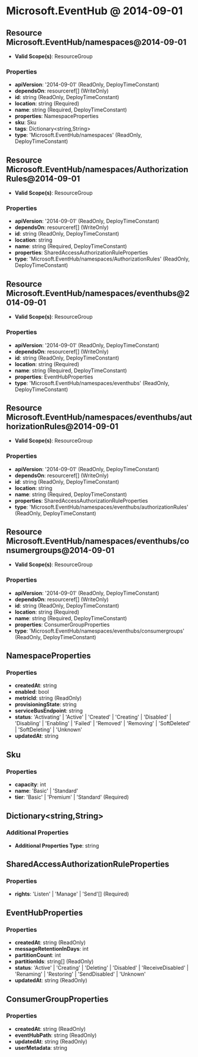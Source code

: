 # Microsoft.EventHub @ 2014-09-01

## Resource Microsoft.EventHub/namespaces@2014-09-01
* **Valid Scope(s)**: ResourceGroup
### Properties
* **apiVersion**: '2014-09-01' (ReadOnly, DeployTimeConstant)
* **dependsOn**: resourceref[] (WriteOnly)
* **id**: string (ReadOnly, DeployTimeConstant)
* **location**: string (Required)
* **name**: string (Required, DeployTimeConstant)
* **properties**: NamespaceProperties
* **sku**: Sku
* **tags**: Dictionary<string,String>
* **type**: 'Microsoft.EventHub/namespaces' (ReadOnly, DeployTimeConstant)

## Resource Microsoft.EventHub/namespaces/AuthorizationRules@2014-09-01
* **Valid Scope(s)**: ResourceGroup
### Properties
* **apiVersion**: '2014-09-01' (ReadOnly, DeployTimeConstant)
* **dependsOn**: resourceref[] (WriteOnly)
* **id**: string (ReadOnly, DeployTimeConstant)
* **location**: string
* **name**: string (Required, DeployTimeConstant)
* **properties**: SharedAccessAuthorizationRuleProperties
* **type**: 'Microsoft.EventHub/namespaces/AuthorizationRules' (ReadOnly, DeployTimeConstant)

## Resource Microsoft.EventHub/namespaces/eventhubs@2014-09-01
* **Valid Scope(s)**: ResourceGroup
### Properties
* **apiVersion**: '2014-09-01' (ReadOnly, DeployTimeConstant)
* **dependsOn**: resourceref[] (WriteOnly)
* **id**: string (ReadOnly, DeployTimeConstant)
* **location**: string (Required)
* **name**: string (Required, DeployTimeConstant)
* **properties**: EventHubProperties
* **type**: 'Microsoft.EventHub/namespaces/eventhubs' (ReadOnly, DeployTimeConstant)

## Resource Microsoft.EventHub/namespaces/eventhubs/authorizationRules@2014-09-01
* **Valid Scope(s)**: ResourceGroup
### Properties
* **apiVersion**: '2014-09-01' (ReadOnly, DeployTimeConstant)
* **dependsOn**: resourceref[] (WriteOnly)
* **id**: string (ReadOnly, DeployTimeConstant)
* **location**: string
* **name**: string (Required, DeployTimeConstant)
* **properties**: SharedAccessAuthorizationRuleProperties
* **type**: 'Microsoft.EventHub/namespaces/eventhubs/authorizationRules' (ReadOnly, DeployTimeConstant)

## Resource Microsoft.EventHub/namespaces/eventhubs/consumergroups@2014-09-01
* **Valid Scope(s)**: ResourceGroup
### Properties
* **apiVersion**: '2014-09-01' (ReadOnly, DeployTimeConstant)
* **dependsOn**: resourceref[] (WriteOnly)
* **id**: string (ReadOnly, DeployTimeConstant)
* **location**: string (Required)
* **name**: string (Required, DeployTimeConstant)
* **properties**: ConsumerGroupProperties
* **type**: 'Microsoft.EventHub/namespaces/eventhubs/consumergroups' (ReadOnly, DeployTimeConstant)

## NamespaceProperties
### Properties
* **createdAt**: string
* **enabled**: bool
* **metricId**: string (ReadOnly)
* **provisioningState**: string
* **serviceBusEndpoint**: string
* **status**: 'Activating' | 'Active' | 'Created' | 'Creating' | 'Disabled' | 'Disabling' | 'Enabling' | 'Failed' | 'Removed' | 'Removing' | 'SoftDeleted' | 'SoftDeleting' | 'Unknown'
* **updatedAt**: string

## Sku
### Properties
* **capacity**: int
* **name**: 'Basic' | 'Standard'
* **tier**: 'Basic' | 'Premium' | 'Standard' (Required)

## Dictionary<string,String>
### Additional Properties
* **Additional Properties Type**: string

## SharedAccessAuthorizationRuleProperties
### Properties
* **rights**: 'Listen' | 'Manage' | 'Send'[] (Required)

## EventHubProperties
### Properties
* **createdAt**: string (ReadOnly)
* **messageRetentionInDays**: int
* **partitionCount**: int
* **partitionIds**: string[] (ReadOnly)
* **status**: 'Active' | 'Creating' | 'Deleting' | 'Disabled' | 'ReceiveDisabled' | 'Renaming' | 'Restoring' | 'SendDisabled' | 'Unknown'
* **updatedAt**: string (ReadOnly)

## ConsumerGroupProperties
### Properties
* **createdAt**: string (ReadOnly)
* **eventHubPath**: string (ReadOnly)
* **updatedAt**: string (ReadOnly)
* **userMetadata**: string

